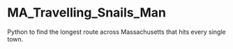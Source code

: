 # MA_Travelling_Snails_Man
 Python to find the longest route across Massachusetts that hits every single town.
